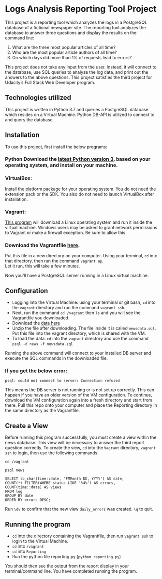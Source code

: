 
# Logs Analysis Reporting Tool Project

This project is a reporting tool which analyzes the logs in a PostgreSQL database of a fictional newspaper site. The reporting tool 
analyzes the database to answer three questions and display the results on the command line:

1)	What are the three most popular articles of all time?
2)	Who are the most popular article authors of all time?
3)	On which days did more than 1% of requests lead to errors?

This project does not take any input from the user. Instead, it will connect to the database, use SQL queries to analyze the log data, 
and print out the answers to the above questions.  This project satisfies the third project for Udacity’s Full Stack Web Developer 
program.

## Technologies utilized

This project is written in Python 3.7 and queries a PostgreSQL database which resides on a Virtual Machine. Python DB-API is 
utilized to connect to and query the database. 

## Installation

To use this project, first install the below programs:

### Python Download the [latest Python version 3](https://www.python.org/downloads/), based on your operating system, and install on your machine. 

### VirtualBox: 
[Install the platform package](https://www.virtualbox.org/wiki/Downloads) for your operating system. You do not need the extension pack
or the SDK. You also do not need to launch VirtualBox after installation.

### Vagrant:

[This program](https://www.vagrantup.com/downloads.html) will download a Linux operating system and run it inside the virtual machine. 
Windows users may be asked to grant network permissions to Vagrant or make a firewall exception. Be sure to allow this.

### Download the Vagrantfile [here](https://d17h27t6h515a5.cloudfront.net/topher/2016/August/57b5f73b_vagrantfile/vagrantfile). 
Put this file in a new directory on your computer. Using your terminal, `cd` into that directory, then run the command `vagrant up`.  
Let it run, this will take a few minutes.
 
Now you’ll have a PostgreSQL server running in a Linux virtual machine. 

## Configuration

* Logging into the Virtual Machine: using your terminal or git bash, `cd` into the `vagrant` directory and run the command 
`vagrant ssh`.  
* Next, run the command `cd /vagrant` then `ls` and you will see the Vagrantfile you downloaded.
* Download the [data here](https://d17h27t6h515a5.cloudfront.net/topher/2016/August/57b5f748_newsdata/newsdata.zip)
* Unzip the file after downloading. The file inside it is called `newsdata.sql`.  Put this file into the vagrant directory, 
  which is shared with the VM.
* To load the data: `cd` into the `vagrant` directory and use the command `psql -d news -f newsdata.sql`

Running the above command will connect to your installed DB server and execute the SQL commands in the downloaded file. 

### If you get the below error: 

```psql: FATAL: database "news" does not exist
psql: could not connect to server: Connection refused
```

This means the DB server is not running or is not set up correctly. This can happen if you have an older version of the VM configuration. To continue, download the VM configuration again into a fresh directory and start from there.
Pull this repo onto your computer and place the Reporting directory in the same directory as the Vagrantfile.

## Create a View

Before running this program successfully, you must create a view within the news database. This view will be necessary to answer 
the third report question correctly. To create the view, `cd` into the `Vagrant` directory, `vagrant ssh` to login, then use the 
following commands:

`cd /vagrant`

`psql news`

```CREATE VIEW daily_errors AS
SELECT to_char(time::date, 'FMMonth DD, YYYY') AS date,
COUNT(*) FILTER(WHERE status LIKE '%4%') AS errors,
COUNT(time::date) AS views
FROM log
GROUP BY date
ORDER BY errors DESC;
```

Run `\dv` to confirm that the new view `daily_errors` was created. `\q` to quit.

## Running the program

* `cd` into the directory containing the Vagrantfile, then run `vagrant ssh` to login to the Virtual Machine. 
* `cd` into `/vagrant`
* `cd` into `Reporting`
* Run the python file reporting.py (`python reporting.py`)

You should then see the output from the report display in your terminal/command line. You have completed running the program.

